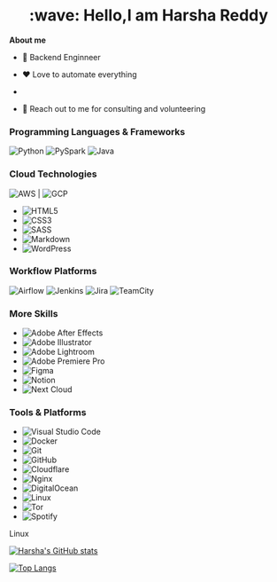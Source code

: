 <h1 style="text-align: center;">:wave: Hello,I am Harsha Reddy</h1>

**About me**

* 💼 Backend Enginneer

* ❤️ Love to automate everything
  
*  

* 💬 Reach out to me for consulting and volunteering

### Programming Languages & Frameworks
![Python](https://img.shields.io/badge/Python-3776AB?style=for-the-badge&logo=python&logoColor=white) ![PySpark](https://img.shields.io/badge/PySpark-E25A1C?style=for-the-badge&logo=apache-spark&logoColor=white) ![Java](https://img.shields.io/badge/Java-ED8B00?style=for-the-badge&logo=openjdk&logoColor=white)

### Cloud Technologies
![AWS](https://img.shields.io/badge/Amazon_AWS-FF9900?style=for-the-badge&logo=amazonaws&logoColor=white) | ![GCP]()
- ![HTML5](https://img.shields.io/badge/HTML5-E34F26?style=for-the-badge&logo=html5&logoColor=white)
- ![CSS3](https://img.shields.io/badge/CSS3-1572B6?style=for-the-badge&logo=css3&logoColor=white)
- ![SASS](https://img.shields.io/badge/SASS-CC6699?style=for-the-badge&logo=sass&logoColor=white)
- ![Markdown](https://img.shields.io/badge/Markdown-000000?style=for-the-badge&logo=markdown&logoColor=white)
- ![WordPress](https://img.shields.io/badge/WordPress-21759B?style=for-the-badge&logo=wordpress&logoColor=white)

### Workflow Platforms
![Airflow](https://img.shields.io/badge/Airflow-017CEE?style=for-the-badge&logo=Apache%20Airflow&logoColor=white)
![Jenkins](https://img.shields.io/badge/Jenkins-D24939?style=for-the-badge&logo=Jenkins&logoColor=white)
![Jira](https://img.shields.io/badge/Jira-0052CC?style=for-the-badge&logo=Jira&logoColor=white)
![TeamCity](https://img.shields.io/badge/TeamCity-000000?style=for-the-badge&logo=TeamCity&logoColor=white)

### More Skills
- ![Adobe After Effects](https://img.shields.io/badge/Adobe_After_Effects-CF96FD?style=for-the-badge&logo=adobe-after-effects&logoColor=white)
- ![Adobe Illustrator](https://img.shields.io/badge/Adobe_Illustrator-FF9A00?style=for-the-badge&logo=adobe-illustrator&logoColor=white)
- ![Adobe Lightroom](https://img.shields.io/badge/Adobe_Lightroom-31A8FF?style=for-the-badge&logo=adobe-lightroom&logoColor=white)
- ![Adobe Premiere Pro](https://img.shields.io/badge/Adobe_Premiere_Pro-9999FF?style=for-the-badge&logo=adobe-premiere-pro&logoColor=white)
- ![Figma](https://img.shields.io/badge/Figma-F24E1E?style=for-the-badge&logo=figma&logoColor=white)
- ![Notion](https://img.shields.io/badge/Notion-000000?style=for-the-badge&logo=notion&logoColor=white)
- ![Next Cloud](https://img.shields.io/badge/Next_Cloud-0B94DE?style=for-the-badge&logo=nextcloud&logoColor=white)

### Tools & Platforms
- ![Visual Studio Code](https://img.shields.io/badge/Visual_Studio_Code-007ACC?style=for-the-badge&logo=visual-studio-code&logoColor=white)
- ![Docker](https://img.shields.io/badge/Docker-2496ED?style=for-the-badge&logo=docker&logoColor=white)
- ![Git](https://img.shields.io/badge/Git-F05032?style=for-the-badge&logo=git&logoColor=white)
- ![GitHub](https://img.shields.io/badge/GitHub-181717?style=for-the-badge&logo=github&logoColor=white)
- ![Cloudflare](https://img.shields.io/badge/Cloudflare-F38020?style=for-the-badge&logo=cloudflare&logoColor=white)
- ![Nginx](https://img.shields.io/badge/Nginx-009639?style=for-the-badge&logo=nginx&logoColor=white)
- ![DigitalOcean](https://img.shields.io/badge/DigitalOcean-0080FF?style=for-the-badge&logo=digitalocean&logoColor=white)
- ![Linux](https://img.shields.io/badge/Linux-FCC624?style=for-the-badge&logo=linux&logoColor=black)
- ![Tor](https://img.shields.io/badge/Tor-7D4698?style=for-the-badge&logo=tor&logoColor=white)
- ![Spotify](https://img.shields.io/badge/Spotify-1DB954?style=for-the-badge&logo=spotify&logoColor=white)

Linux



[![Harsha's GitHub stats](https://github-readme-stats.vercel.app/api?username=harshavardhanm03)](https://github.com/anuraghazra/github-readme-stats)


[![Top Langs](https://github-readme-stats.vercel.app/api/top-langs/?username=harshavardhanm03)](https://github.com/harshavardhanm03/github-readme-stats)
